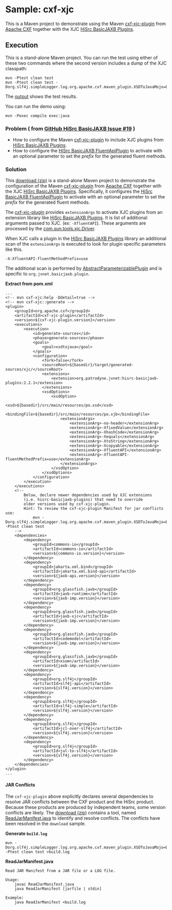 # Sample: cxf-xjc

This is a Maven project to demonstrate using the Maven [cxf-xjc-plugin][1] from [Apache CXF][2] together with the XJC [HiSrc BasicJAXB Plugins][3].

## Execution

This is a stand-alone Maven project. You can run the test using either of these two commands where the second version includes a dump of the XJC classpath:

~~~
mvn -Ptest clean test
mvn -Ptest clean test -Dorg.slf4j.simpleLogger.log.org.apache.cxf.maven_plugin.XSDToJavaMojo=DEBUG 
~~~

The [output][21] shows the test results.

You can run the demo using:

~~~
mvn -Pexec compile exec:java
~~~

### Problem ( from [GitHub HiSrc BasicJAXB Issue #19](https://github.com/patrodyne/hisrc-basicjaxb/issues/19) )

+ How to configure the Maven [cxf-xjc-plugin][1] to include XJC plugins from [HiSrc BasicJAXB Plugins][3].
+ How to configure the [HiSrc BasicJAXB FluentApiPlugin][5] to activate with an optional parameter to set the *prefix* for the generated fluent methods.

### Solution

This [download (zip)][4] is a stand-alone Maven project to demonstrate the configuration of the Maven [cxf-xjc-plugin][1] from [Apache CXF][2] together with the XJC [HiSrc BasicJAXB Plugins][3]. Specifically, it configures the [HiSrc BasicJAXB FluentApiPlugin][5] to activate with an optional parameter to set the *prefix* for the generated fluent methods.

The [cxf-xjc-plugin][1] provides `extensionArgs` to activate XJC plugins from an extension library like [HiSrc BasicJAXB Plugins][3]. It is list of additional arguments passed to XJC. (ex: `-XfluentAPI`). These arguments are processed by the [com.sun.tools.xjc.Driver][6].

When XJC calls a plugin in the [HiSrc BasicJAXB Plugins][3] library an additional scan of the `extensionArgs` is executed to look for plugin specific parameters like this.

~~~
-X-XfluentAPI-fluentMethodPrefix=use
~~~

The additional scan is performed by [AbstractParameterizablePlugin][7] and is specific to `org.jvnet.basicjaxb.plugin`.

**Extract from pom.xml**
~~~
...
<!-- mvn cxf-xjc:help -Ddetail=true -->
<!-- mvn cxf-xjc::generate -->
<plugin>
    <groupId>org.apache.cxf</groupId>
    <artifactId>cxf-xjc-plugin</artifactId>
    <version>${cxf-xjc-plugin.version}</version>
    <executions>
        <execution>
            <id>generate-sources</id>
            <phase>generate-sources</phase>
            <goals>
                <goal>xsdtojava</goal>
            </goals>
            <configuration>
                <fork>false</fork>
                <sourceRoot>${basedir}/target/generated-sources/xjc/</sourceRoot>
                <extensions>
                    <extension>org.patrodyne.jvnet:hisrc-basicjaxb-plugins:2.2.1</extension>
                </extensions>
                <xsdOptions>
                    <xsdOption>
                        <xsd>${basedir}/src/main/resources/po.xsd</xsd>
                        <bindingFile>${basedir}/src/main/resources/po.xjb</bindingFile>
                        <extensionArgs>
                            <extensionArg>-no-header</extensionArg>
                            <extensionArg>-XfixedValue</extensionArg>
                            <extensionArg>-XhashCode</extensionArg>
                            <extensionArg>-Xequals</extensionArg>
                            <extensionArg>-XtoString</extensionArg>
                            <extensionArg>-Xcopyable</extensionArg>
                            <extensionArg>-XfluentAPI</extensionArg>
                            <extensionArg>-XfluentAPI-fluentMethodPrefix=use</extensionArg>
                        </extensionArgs>
                    </xsdOption>
                </xsdOptions>
            </configuration>
        </execution>
    </executions>
    <!--
        Below, declare newer dependencies used by XJC extensions
        (i.e. hisrc-basicjaxb-plugins) that need to override
        older versions used by cxf-xjc-plugin.
        Hint: To review the cxf-xjc-plugin Manifest for jar conflicts use:
            mvn -Dorg.slf4j.simpleLogger.log.org.apache.cxf.maven_plugin.XSDToJavaMojo=DEBUG -Ptest clean test
    -->
    <dependencies>
        <dependency>
            <groupId>commons-io</groupId>
            <artifactId>commons-io</artifactId>
            <version>${commons-io.version}</version>
        </dependency>
        <dependency>
            <groupId>jakarta.xml.bind</groupId>
            <artifactId>jakarta.xml.bind-api</artifactId>
            <version>${jaxb-api.version}</version>
        </dependency>
        <dependency>
            <groupId>org.glassfish.jaxb</groupId>
            <artifactId>jaxb-runtime</artifactId>
            <version>${jaxb-imp.version}</version>
        </dependency>
        <dependency>
            <groupId>org.glassfish.jaxb</groupId>
            <artifactId>jaxb-xjc</artifactId>
            <version>${jaxb-imp.version}</version>
        </dependency>
        <dependency>
            <groupId>org.glassfish.jaxb</groupId>
            <artifactId>codemodel</artifactId>
            <version>${jaxb-imp.version}</version>
        </dependency>
        <dependency>
            <groupId>org.glassfish.jaxb</groupId>
            <artifactId>xsom</artifactId>
            <version>${jaxb-imp.version}</version>
        </dependency>
        <dependency>
            <groupId>org.slf4j</groupId>
            <artifactId>slf4j-api</artifactId>
            <version>${slf4j.version}</version>
        </dependency>
        <dependency>
            <groupId>org.slf4j</groupId>
            <artifactId>slf4j-simple</artifactId>
            <version>${slf4j.version}</version>
        </dependency>
        <dependency>
            <groupId>org.slf4j</groupId>
            <artifactId>jcl-over-slf4j</artifactId>
            <version>${slf4j.version}</version>
        </dependency>
        <dependency>
            <groupId>org.slf4j</groupId>
            <artifactId>jul-to-slf4j</artifactId>
            <version>${slf4j.version}</version>
        </dependency>
    </dependencies>
</plugin>
...
~~~

#### JAR Conflicts

The `cxf-xjc-plugin` above explicitly declares several dependencies to resolve JAR conflicts between the CXF product and the HiSrc product. Because these products are produced by independent teams, some version conflicts are likely. The [download (zip)][4] contains a tool, named [ReadJarManifest.java][32] to identify and resolve conflicts. The conflicts have been resolved in the `download` sample.

**Generate `build.log`**
~~~
mvn -Dorg.slf4j.simpleLogger.log.org.apache.cxf.maven_plugin.XSDToJavaMojo=DEBUG -Ptest clean test >build.log
~~~

**ReadJarManifest.java**
~~~
Read JAR Manifest from a JAR file or a LOG file.

Usage: 
    javac ReadJarManifest.java
    java ReadJarManifest [jarfile | stdin]
    
Example:
    java ReadJarManifest <build.log
~~~

<!-- References -->

[1]: https://cxf.apache.org/cxf-xjc-plugin.html
[2]: https://cxf.apache.org/
[3]: https://github.com/patrodyne/hisrc-basicjaxb#
[4]: https://github.com/patrodyne/hisrc-basicjaxb/releases/download/2.1.1/hisrc-basicjaxb-sample-cxf-xjc-po-2.2.1-mvn-src.zip
[5]: https://github.com/patrodyne/hisrc-basicjaxb/blob/master/plugins/src/main/java/org/jvnet/basicjaxb/plugin/fluentapi/FluentApiPlugin.java
[6]: https://javadoc.io/doc/com.sun.xml.bind/jaxb-xjc/latest/com.sun.tools.xjc/com/sun/tools/xjc/Driver.html
[7]: https://github.com/patrodyne/hisrc-basicjaxb/blob/master/tools/src/main/java/org/jvnet/basicjaxb/plugin/AbstractParameterizablePlugin.java
[20]: https://github.com/patrodyne/hisrc-basicjaxb/blob/master/higher/assembly/samples/cxf-xjc/README.md
[21]: https://github.com/patrodyne/hisrc-basicjaxb/blob/master/higher/assembly/samples/cxf-xjc/OUTPUT.txt
[22]: https://github.com/patrodyne/hisrc-basicjaxb/blob/master/higher/assembly/samples/cxf-xjc/pom.xml
[23]: https://github.com/patrodyne/hisrc-basicjaxb/blob/master/higher/assembly/samples/cxf-xjc/project-pom.xml
[30]: https://github.com/patrodyne/hisrc-basicjaxb/blob/master/higher/assembly/samples/cxf-xjc/bin/run.sh
[31]: https://github.com/patrodyne/hisrc-basicjaxb/blob/master/higher/assembly/samples/cxf-xjc/bin/run.cmd
[32]: https://github.com/patrodyne/hisrc-basicjaxb/blob/master/higher/assembly/samples/cxf-xjc/bin/ReadJarManifest.java
[40]: https://github.com/patrodyne/hisrc-basicjaxb/blob/master/higher/assembly/samples/cxf-xjc/src/main/resources/po.xsd
[41]: https://github.com/patrodyne/hisrc-basicjaxb/blob/master/higher/assembly/samples/cxf-xjc/src/main/resources/po.xjb
[42]: https://github.com/patrodyne/hisrc-basicjaxb/blob/master/higher/assembly/samples/cxf-xjc/src/main/java/org/example/po/Main.java
[50]: https://github.com/patrodyne/hisrc-basicjaxb/blob/master/higher/assembly/samples/cxf-xjc/src/test/samples/po.xml
[51]: https://github.com/patrodyne/hisrc-basicjaxb/blob/master/higher/assembly/samples/cxf-xjc/src/test/resources/jvmsystem.arguments
[52]: https://github.com/patrodyne/hisrc-basicjaxb/blob/master/higher/assembly/samples/cxf-xjc/src/test/resources/jvmsystem.properties
[53]: https://github.com/patrodyne/hisrc-basicjaxb/blob/master/higher/assembly/samples/cxf-xjc/src/test/resources/simplelogger.properties
[54]: https://github.com/patrodyne/hisrc-basicjaxb/blob/master/higher/assembly/samples/cxf-xjc/src/test/java/org/example/po/EqualsTest.java
[55]: https://github.com/patrodyne/hisrc-basicjaxb/blob/master/higher/assembly/samples/cxf-xjc/src/test/java/org/example/po/CopyableTest.java
[56]: https://github.com/patrodyne/hisrc-basicjaxb/blob/master/higher/assembly/samples/cxf-xjc/src/test/java/org/example/po/ToStringTest.java
[57]: https://github.com/patrodyne/hisrc-basicjaxb/blob/master/higher/assembly/samples/cxf-xjc/src/test/java/org/example/po/FluentAPITest.java
